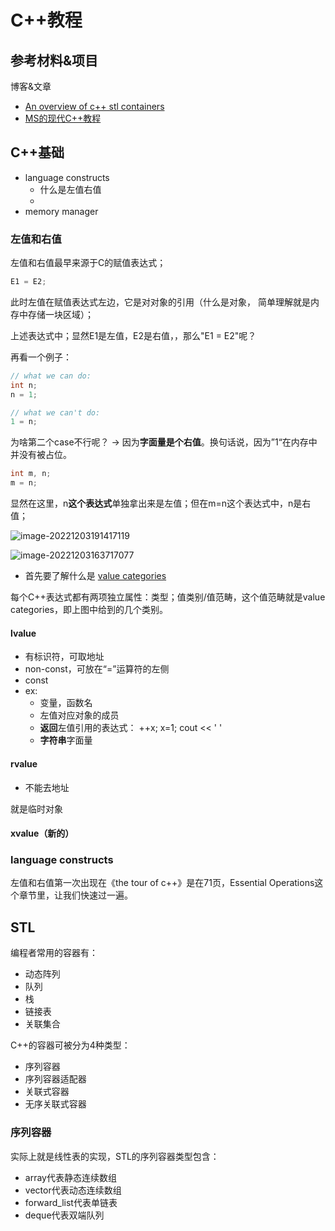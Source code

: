 # C++教程

## 参考材料&项目

博客&文章

* [An overview of c++ stl containers](https://embeddedartistry.com/blog/2017/08/02/an-overview-of-c-stl-containers/)
* [MS的现代C++教程](https://learn.microsoft.com/en-us/cpp/cpp/?view=msvc-170)





## C++基础

* language constructs
  * 什么是左值右值
  * 
* memory manager



### 左值和右值

左值和右值最早来源于C的赋值表达式；

```C
E1 = E2;
```

此时左值在赋值表达式左边，它是对对象的引用（什么是对象， 简单理解就是内存中存储一块区域）；

上述表达式中；显然E1是左值，E2是右值，，那么"E1 = E2"呢？



再看一个例子：

```c++
// what we can do:
int n;
n = 1;

// what we can't do:
1 = n;
```

为啥第二个case不行呢？ -> 因为**字面量是个右值**。换句话说，因为”1“在内存中并没有被占位。



```cpp
int m, n;
m = n;
```

显然在这里，n**这个表达式**单独拿出来是左值；但在m=n这个表达式中，n是右值；



![image-20221203191417119](E:\topics\C++的强大\statics\image-20221203191417119.png)



![image-20221203163717077](E:\topics\C++的强大\statics\image-20221203163717077.png)

* 首先要了解什么是 [value categories](https://en.cppreference.com/w/cpp/language/value_category)

每个C++表达式都有两项独立属性：类型；值类别/值范畴，这个值范畴就是value categories，即上图中给到的几个类别。







#### lvalue

* 有标识符，可取地址
* non-const，可放在“=”运算符的左侧
* const
* ex:
  * 变量，函数名
  * 左值对应对象的成员
  * **返回**左值引用的表达式： ++x; x=1; cout << ' '
  * **字符串**字面量



#### rvalue

* 不能去地址

就是临时对象



#### xvalue（新的）







### language constructs

左值和右值第一次出现在《the tour of c++》是在71页，Essential Operations这个章节里，让我们快速过一遍。





## STL

编程者常用的容器有：

* 动态阵列
* 队列
* 栈
* 链接表
* 关联集合

C++的容器可被分为4种类型：

* 序列容器
* 序列容器适配器
* 关联式容器
* 无序关联式容器



### 序列容器

实际上就是线性表的实现，STL的序列容器类型包含：

* array代表静态连续数组
* vector代表动态连续数组
* forward_list代表单链表
* deque代表双端队列

